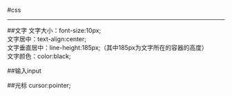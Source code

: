 #css

---
##文字
文字大小：font-size:10px;  
文字居中：text-align:center;  
文字垂直居中：line-height:185px;（其中185px为文字所在的容器的高度）  
文字颜色：color:black;  



##输入input

 
  
##光标
cursor:pointer;